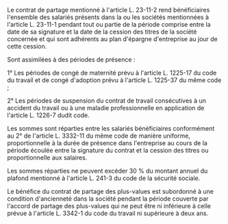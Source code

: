 Le contrat de partage mentionné à l'article L. 23-11-2 rend bénéficiaires l'ensemble des salariés présents dans la ou les sociétés mentionnées à l'article L. 23-11-1 pendant tout ou partie de la période comprise entre la date de sa signature et la date de la cession des titres de la société concernée et qui sont adhérents au plan d'épargne d'entreprise au jour de cette cession.

Sont assimilées à des périodes de présence :

1° Les périodes de congé de maternité prévu à l'article L. 1225-17 du code du travail et de congé d'adoption prévu à l'article L. 1225-37 du même code ;

2° Les périodes de suspension du contrat de travail consécutives à un accident du travail ou à une maladie professionnelle en application de l'article L. 1226-7 dudit code.

Les sommes sont réparties entre les salariés bénéficiaires conformément au 2° de l'article L. 3332-11 du même code de manière uniforme, proportionnelle à la durée de présence dans l'entreprise au cours de la période écoulée entre la signature du contrat et la cession des titres ou proportionnelle aux salaires.

Les sommes réparties ne peuvent excéder 30 % du montant annuel du plafond mentionné à l'article L. 241-3 du code de la sécurité sociale.

Le bénéfice du contrat de partage des plus-values est subordonné à une condition d'ancienneté dans la société pendant la période couverte par l'accord de partage des plus-values qui ne peut être ni inférieure à celle prévue à l'article L. 3342-1 du code du travail ni supérieure à deux ans.
